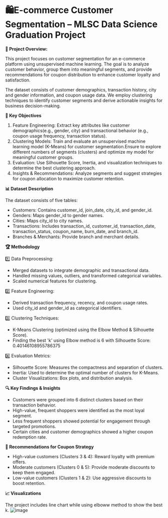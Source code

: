 # 🛍️E-commerce Customer Segmentation – MLSC Data Science Graduation Project
******📌 Project Overview:******

This project focuses on customer segmentation for an e-commerce platform using unsupervised machine learning. The goal is to analyze customer behavior, group them into meaningful segments, and provide recommendations for coupon distribution to enhance customer loyalty and satisfaction.

The dataset consists of customer demographics, transaction history, city and gender information, and coupon usage data. We employ clustering techniques to identify customer segments and derive actionable insights for business decision-making.

******🚀 Key Objectives******

1. Feature Engineering: Extract key attributes like customer demographics(e.g., gender, city) and transactional behavior (e.g., coupon usage frequency, transaction status).
2. Clustering Models: Train and evaluate an unsupervised machine learning model (K-Means) for customer segmentation.Ensure to explore different numbers of segments (clusters) and optimize my model for meaningful customer groups.
3. Evaluation: Use Silhouette Score, Inertia, and visualization techniques to determine the best clustering approach.
4. Insights & Recommendations: Analyze segments and suggest strategies for coupon allocation to maximize customer retention.

******📊 Dataset Description******

The dataset consists of five tables:

* Customers: Contains customer_id, join_date, city_id, and gender_id.
* Genders: Maps gender_id to gender names.
* Cities: Maps city_id to city names.
* Transactions: Includes transaction_id, customer_id, transaction_date, transaction_status, coupon_name, burn_date, and branch_id.
* Branches & Merchants: Provide branch and merchant details.

******🏆 Methodology******

  1️⃣ Data Preprocessing: 
  * Merged datasets to integrate demographic and transactional data.
  * Handled missing values, outliers, and transformed categorical variables.
  * Scaled numerical features for clustering.

  2️⃣ Feature Engineering:
  * Derived transaction frequency, recency, and coupon usage rates.
  * Used city_id and gender_id as categorical identifiers.

  3️⃣ Clustering Techniques:
  * K-Means Clustering (optimized using the Elbow Method & Silhouette Score).
  * Finding the best 'k' using Elbow method is 6 with Silhouette Score: 0.40146108955786375

  4️⃣ Evaluation Metrics:
  * Silhouette Score: Measures the compactness and separation of clusters.
  * Inertia: Used to determine the optimal number of clusters for K-Means.
  * Cluster Visualizations: Box plots, and distribution analysis.


******🔍 Key Findings & Insights******

* Customers were grouped into 6 distinct clusters based on their transaction behavior.
* High-value, frequent shoppers were identified as the most loyal segment.
* Less frequent shoppers showed potential for engagement through targeted promotions.
* Certain cities and customer demographics showed a higher coupon redemption rate.


******🎯 Recommendations for Coupon Strategy******

* High-value customers (Clusters 3 & 4): Reward loyalty with premium offers.
* Moderate customers (Clusters 0 & 5): Provide moderate discounts to keep them engaged.
* Low-value customers (Clusters 1 & 2): Use aggressive discounts to boost retention.


******📈 Visualizations******

The project includes line chart while using elboww method to show the best k.
![image](https://github.com/user-attachments/assets/d3cb1d72-b640-40e9-87d3-ee11e9f0beae)













